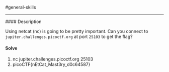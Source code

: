 #general-skills
<hr>
#### Description

Using netcat (nc) is going to be pretty important. Can you connect to `jupiter.challenges.picoctf.org` at port `25103` to get the flag?

#### Solve
1. nc jupiter.challenges.picoctf.org 25103 
2. picoCTF{nEtCat_Mast3ry_d0c64587}